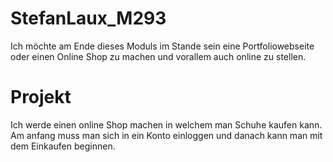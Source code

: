 # StefanLaux_M293

Ich möchte am Ende dieses Moduls im Stande sein eine Portfoliowebseite oder einen Online Shop zu machen und vorallem auch online zu stellen. 

# Projekt

Ich werde einen online Shop machen in welchem man Schuhe kaufen kann. Am anfang muss man sich in ein Konto einloggen und danach kann man mit dem Einkaufen beginnen.

